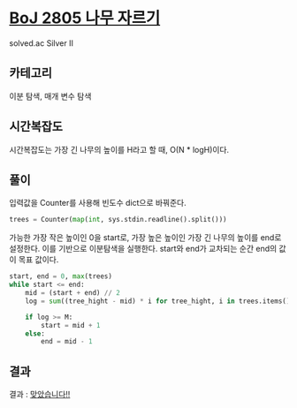 # [BoJ 2805 나무 자르기](https://www.acmicpc.net/problem/2805)

solved.ac Silver II

## 카테고리

이분 탐색, 매개 변수 탐색

## 시간복잡도

시간복잡도는 가장 긴 나무의 높이를 H라고 할 때, O(N * logH)이다.

## 풀이

입력값을 Counter를 사용해 빈도수 dict으로 바꿔준다.

```python
trees = Counter(map(int, sys.stdin.readline().split()))
```

가능한 가장 작은 높이인 0을 start로, 가장 높은 높이인 가장 긴 나무의 높이를 end로 설정한다.
이를 기반으로 이분탐색을 실행한다.
start와 end가 교차되는 순간 end의 값이 목표 값이다.

```python
start, end = 0, max(trees)
while start <= end:
    mid = (start + end) // 2
    log = sum((tree_hight - mid) * i for tree_hight, i in trees.items() if tree_hight > mid)

    if log >= M:
        start = mid + 1
    else:
        end = mid - 1
```

## 결과

결과 : [맞았습니다!!](http://boj.kr/894dcebd9cd6441ab5843866a4fab9c4)
